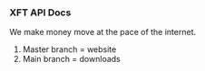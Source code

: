 ### XFT API Docs

We make money move at the pace of the internet. 

1. Master branch = website
2. Main branch = downloads
